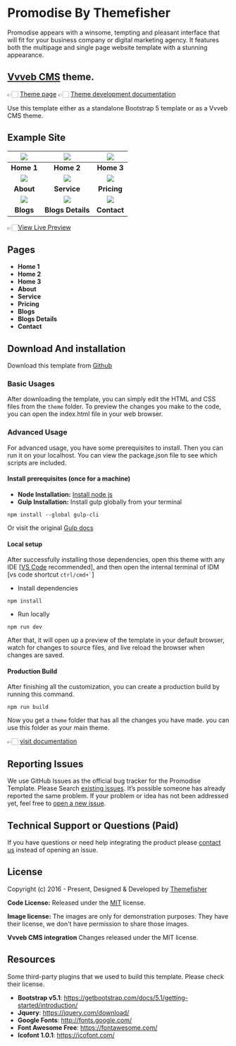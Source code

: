 # Promodise By Themefisher

Promodise appears with a winsome, tempting and pleasant interface that will fit for your business company or digital marketing agency. It features both the multipage and single page website template with a stunning appearance.

## [Vvveb CMS](https://www.vvveb.com) theme.

👉🏻 [Theme page](https://themes.vvveb.com/product/promodise) 
👉🏻 [Theme development documentation](http://dev.vvveb.com/theme-introduction)

Use this template either as a standalone Bootstrap 5 template or as a Vvveb CMS theme.

<!-- demo -->
## Example Site

| [![](https://github.com/themefisher/promodise-bootstrap/blob/main/screenshots/h1.jpg)](https://demo.themefisher.com/promodise/) | [![](https://github.com/themefisher/promodise-bootstrap/blob/main/screenshots/h2.jpg)](https://demo.themefisher.com/promodise/index-2.html) | [![](https://github.com/themefisher/promodise-bootstrap/blob/main/screenshots/h3.jpg)](https://demo.themefisher.com/promodise/index-3.html) |
|:---:|:---:|:---:|
| **Home 1**  | **Home 2**  | **Home 3** |
| [![](https://github.com/themefisher/promodise-bootstrap/blob/main/screenshots/about.jpg)](https://demo.themefisher.com/promodise/about.html) | [![](https://github.com/themefisher/promodise-bootstrap/blob/main/screenshots/service.jpg)](https://demo.themefisher.com/promodise/service.html) | [![](https://github.com/themefisher/promodise-bootstrap/blob/main/screenshots/pricing.jpg)](https://demo.themefisher.com/promodise/pricing.html) |
| **About**  | **Service**  | **Pricing** |
| [![](https://github.com/themefisher/promodise-bootstrap/blob/main/screenshots/blog.jpg)](https://demo.themefisher.com/promodise/blog.html) | [![](https://github.com/themefisher/promodise-bootstrap/blob/main/screenshots/bd.jpg)](https://demo.themefisher.com/promodise/blog-details.html) | [![](https://github.com/themefisher/promodise-bootstrap/blob/main/screenshots/contact.jpg)](https://demo.themefisher.com/promodise/contact.html) |
| **Blogs**  | **Blogs Details**  | **Contact** |

👉🏻[View Live Preview](https://demo.themefisher.com/promodise/)

<!-- resources -->
## Pages

* **Home 1**
* **Home 2**
* **Home 3**
* **About**
* **Service**
* **Pricing**
* **Blogs**
* **Blogs Details**
* **Contact**

<!-- download -->
## Download And installation

Download this template from [Github](https://github.com/Vvveb/promodise/archive/main.zip)

<!-- installation -->
### Basic Usages

After downloading the template, you can simply edit the HTML and CSS files from the `theme` folder. To preview the changes you make to the code, you can open the index.html file in your web browser.

### Advanced Usage

For advanced usage, you have some prerequisites to install. Then you can run it on your localhost. You can view the package.json file to see which scripts are included.

#### Install prerequisites (once for a machine)

* **Node Installation:** [Install node js](https://nodejs.org/en/download/)
* **Gulp Installation:** Install gulp globally from your terminal

```
npm install --global gulp-cli
```

Or visit the original [Gulp docs](https://gulpjs.com/docs/en/getting-started/quick-start)

#### Local setup

After successfully installing those dependencies, open this theme with any IDE [[VS Code](https://code.visualstudio.com/) recommended], and then open the internal terminal of IDM [vs code shortcut <code>ctrl/cmd+\`</code>]

* Install dependencies

```
npm install
```

* Run locally

```
npm run dev
```

After that, it will open up a preview of the template in your default browser, watch for changes to source files, and live reload the browser when changes are saved.

#### Production Build

After finishing all the customization, you can create a production build by running this command.

```
npm run build
```

Now you get a `theme` folder that has all the changes you have made. you can use this folder as your main theme.

👉🏻 [visit documentation](https://docs.themefisher.com/promodise/)

<!-- reporting issue -->
## Reporting Issues

We use GitHub Issues as the official bug tracker for the Promodise Template. Please Search [existing issues](https://github.com/themefisher/promodise/issues). It’s possible someone has already reported the same problem.
If your problem or idea has not been addressed yet, feel free to [open a new issue](https://github.com/themefisher/promodise/issues).

<!-- support -->
## Technical Support or Questions (Paid)

If you have questions or need help integrating the product please [contact us](mailto:mehedi@themefisher.com) instead of opening an issue.

<!-- licence -->
## License

Copyright (c) 2016 - Present, Designed & Developed by [Themefisher](https://themefisher.com)

**Code License:** Released under the [MIT](https://github.com/themefisher/promodise/blob/main/LICENSE) license.

**Image license:** The images are only for demonstration purposes. They have their license, we don't have permission to share those images.

**Vvveb CMS integration** Changes released under the MIT license.

<!-- resources -->
## Resources

Some third-party plugins that we used to build this template. Please check their license.

* **Bootstrap v5.1**: <https://getbootstrap.com/docs/5.1/getting-started/introduction/>
* **Jquery**: <https://jquery.com/download/>
* **Google Fonts**: <http://fonts.google.com/>
* **Font Awesome Free**: <https://fontawesome.com/>
* **Icofont 1.0.1**: <https://icofont.com/>
